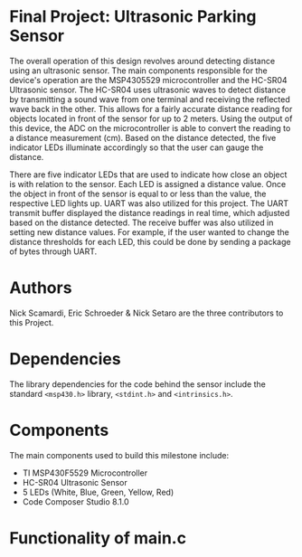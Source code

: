 # Final Project: Ultrasonic Parking Sensor
The overall operation of this design revolves around detecting distance using an ultrasonic sensor. The main components responsible for the device's operation are the MSP4305529 microcontroller and the HC-SR04 Ultrasonic sensor. The HC-SR04 uses ultrasonic waves to detect distance by transmitting a sound wave from one terminal and receiving the reflected wave back in the other. This allows for a fairly accurate distance reading for objects located in front of the sensor for up to 2 meters. Using the output of this device, the ADC on the microcontroller is able to convert the reading to a distance measurement (cm). Based on the distance detected, the five indicator LEDs illuminate accordingly so that the user can gauge the distance.

There are five indicator LEDs that are used to indicate how close an object is with relation to the sensor. Each LED is assigned a distance value. Once the object in front of the sensor is equal to or less than the value, the respective LED lights up. UART was also utilized for this project. The UART transmit buffer displayed the distance readings in real time, which adjusted based on the distance detected. The receive buffer was also utilized in setting new distance values. For example, if the user wanted to change the distance thresholds for each LED, this could be done by sending a package of bytes through UART.

# Authors
Nick Scamardi, Eric Schroeder & Nick Setaro are the three contributors to this Project.

# Dependencies
The library dependencies for the code behind the sensor include the standard `<msp430.h>` library, `<stdint.h>` and `<intrinsics.h>`.

# Components
The main components used to build this milestone include:
* TI MSP430F5529 Microcontroller
* HC-SR04 Ultrasonic Sensor
* 5 LEDs (White, Blue, Green, Yellow, Red)
* Code Composer Studio 8.1.0


# Functionality of main.c

```c

```
